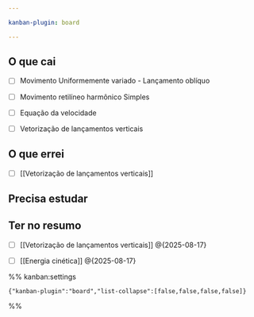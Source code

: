 ```yaml
---

kanban-plugin: board

---
```


## O que cai

- [ ] Movimento Uniformemente variado - Lançamento oblíquo
- [ ] Movimento retilíneo harmônico Simples
- [ ] Equação da velocidade
- [ ] Vetorização de lançamentos verticais


## O que errei

- [ ] [[Vetorização de lançamentos verticais]]


## Precisa estudar



## Ter no resumo

- [ ] [[Vetorização de lançamentos verticais]] @{2025-08-17}
- [ ] [[Energia cinética]] @{2025-08-17}




%% kanban:settings
```
{"kanban-plugin":"board","list-collapse":[false,false,false,false]}
```
%%